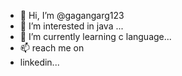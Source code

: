 - 👋 Hi, I’m @gagangarg123
- 👀 I’m interested in java ...
- 🌱 I’m currently learning c language...
- 📫  reach me on
- linkedin...

<!---
gagangarg123/gagangarg123 is a ✨ special ✨ repository because its `README.md` (this file) appears on your GitHub profile.
You can click the Preview link to take a look at your changes.
--->
